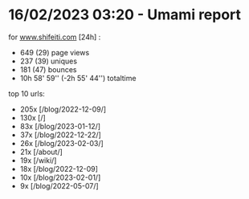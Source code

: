 # 16/02/2023 03:20 - Umami report
for www.shifeiti.com [24h] :

 - 649 (29) page views
 - 237 (39) uniques
 - 181 (47) bounces
 - 10h 58' 59'' (-2h 55' 44'') totaltime


top 10 urls:
 - 205x [/blog/2022-12-09/]
 - 130x [/]
 - 83x [/blog/2023-01-12/]
 - 37x [/blog/2022-12-22/]
 - 26x [/blog/2023-02-03/]
 - 21x [/about/]
 - 19x [/wiki/]
 - 18x [/blog/2022-12-09]
 - 10x [/blog/2023-02-01/]
 - 9x [/blog/2022-05-07/]


